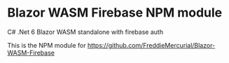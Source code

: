 # Blazor WASM Firebase NPM module
C# .Net 6 Blazor WASM standalone with firebase auth

This is the NPM module for https://github.com/FreddieMercurial/Blazor-WASM-Firebase
